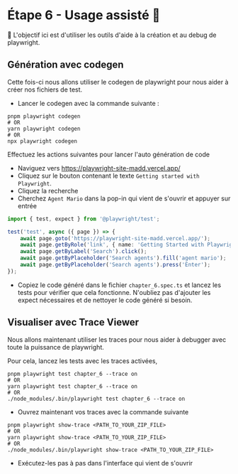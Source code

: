 # Étape 6 - Usage assisté 🦾

🎯 L'objectif ici est d'utiliser les outils d'aide à la création et au debug de playwright.

## Génération avec codegen

Cette fois-ci nous allons utiliser le codegen de playwright pour nous aider à créer nos fichiers de test.

- Lancer le codegen avec la commande suivante :

```shell
pnpm playwright codegen
# OR
yarn playwright codegen
# OR
npx playwright codegen
```

Effectuez les actions suivantes pour lancer l'auto génération de code

- Naviguez vers https://playwright-site-madd.vercel.app/
- Cliquez sur le bouton contenant le texte `Getting started with Playwright`.
- Cliquez la recherche
- Cherchez `Agent Mario` dans la pop-in qui vient de s'ouvrir et appuyer sur entrée

<Solution>

```typescript
import { test, expect } from '@playwright/test';

test('test', async ({ page }) => {
    await page.goto('https://playwright-site-madd.vercel.app/');
    await page.getByRole('link', { name: 'Getting Started with Playwright' }).click();
    await page.getByLabel('Search').click();
    await page.getByPlaceholder('Search agents').fill('agent mario');
    await page.getByPlaceholder('Search agents').press('Enter');
});
```

</Solution>

- Copiez le code généré dans le fichier `chapter_6.spec.ts` et lancez les tests pour vérifier que cela fonctionne. N'oubliez pas d'ajouter les expect nécessaires et de nettoyer le code généré si besoin.

## Visualiser avec Trace Viewer

Nous allons maintenant utiliser les traces pour nous aider à debugger avec toute la puissance de playwright.

Pour cela, lancez les tests avec les traces activées,

```shell
pnpm playwright test chapter_6 --trace on
# OR
yarn playwright test chapter_6 --trace on
# OR
./node_modules/.bin/playwright test chapter_6 --trace on
```

- Ouvrez maintenant vos traces avec la commande suivante

```shell
pnpm playwright show-trace <PATH_TO_YOUR_ZIP_FILE>
# OR
yarn playwright show-trace <PATH_TO_YOUR_ZIP_FILE>
# OR
./node_modules/.bin/playwright show-trace <PATH_TO_YOUR_ZIP_FILE>
```

- Exécutez-les pas à pas dans l'interface qui vient de s'ouvrir

